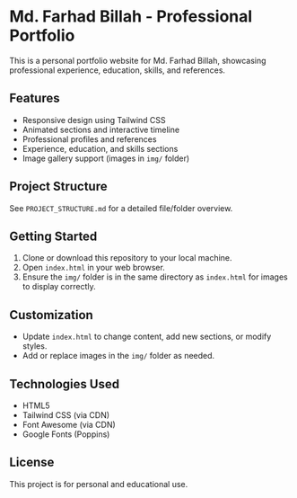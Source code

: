 # Md. Farhad Billah - Professional Portfolio

This is a personal portfolio website for Md. Farhad Billah, showcasing professional experience, education, skills, and references.

## Features
- Responsive design using Tailwind CSS
- Animated sections and interactive timeline
- Professional profiles and references
- Experience, education, and skills sections
- Image gallery support (images in `img/` folder)

## Project Structure
See `PROJECT_STRUCTURE.md` for a detailed file/folder overview.

## Getting Started
1. Clone or download this repository to your local machine.
2. Open `index.html` in your web browser.
3. Ensure the `img/` folder is in the same directory as `index.html` for images to display correctly.

## Customization
- Update `index.html` to change content, add new sections, or modify styles.
- Add or replace images in the `img/` folder as needed.

## Technologies Used
- HTML5
- Tailwind CSS (via CDN)
- Font Awesome (via CDN)
- Google Fonts (Poppins)

## License
This project is for personal and educational use.
